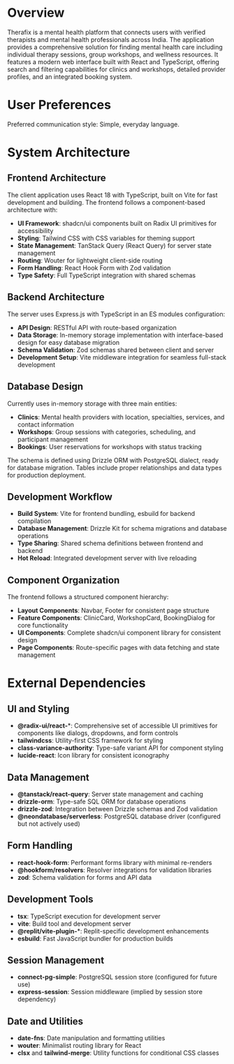 # Overview

Therafix is a mental health platform that connects users with verified therapists and mental health professionals across India. The application provides a comprehensive solution for finding mental health care including individual therapy sessions, group workshops, and wellness resources. It features a modern web interface built with React and TypeScript, offering search and filtering capabilities for clinics and workshops, detailed provider profiles, and an integrated booking system.

# User Preferences

Preferred communication style: Simple, everyday language.

# System Architecture

## Frontend Architecture
The client application uses React 18 with TypeScript, built on Vite for fast development and building. The frontend follows a component-based architecture with:
- **UI Framework**: shadcn/ui components built on Radix UI primitives for accessibility
- **Styling**: Tailwind CSS with CSS variables for theming support
- **State Management**: TanStack Query (React Query) for server state management
- **Routing**: Wouter for lightweight client-side routing
- **Form Handling**: React Hook Form with Zod validation
- **Type Safety**: Full TypeScript integration with shared schemas

## Backend Architecture
The server uses Express.js with TypeScript in an ES modules configuration:
- **API Design**: RESTful API with route-based organization
- **Data Storage**: In-memory storage implementation with interface-based design for easy database migration
- **Schema Validation**: Zod schemas shared between client and server
- **Development Setup**: Vite middleware integration for seamless full-stack development

## Database Design
Currently uses in-memory storage with three main entities:
- **Clinics**: Mental health providers with location, specialties, services, and contact information
- **Workshops**: Group sessions with categories, scheduling, and participant management
- **Bookings**: User reservations for workshops with status tracking

The schema is defined using Drizzle ORM with PostgreSQL dialect, ready for database migration. Tables include proper relationships and data types for production deployment.

## Development Workflow
- **Build System**: Vite for frontend bundling, esbuild for backend compilation
- **Database Management**: Drizzle Kit for schema migrations and database operations
- **Type Sharing**: Shared schema definitions between frontend and backend
- **Hot Reload**: Integrated development server with live reloading

## Component Organization
The frontend follows a structured component hierarchy:
- **Layout Components**: Navbar, Footer for consistent page structure
- **Feature Components**: ClinicCard, WorkshopCard, BookingDialog for core functionality
- **UI Components**: Complete shadcn/ui component library for consistent design
- **Page Components**: Route-specific pages with data fetching and state management

# External Dependencies

## UI and Styling
- **@radix-ui/react-***: Comprehensive set of accessible UI primitives for components like dialogs, dropdowns, and form controls
- **tailwindcss**: Utility-first CSS framework for styling
- **class-variance-authority**: Type-safe variant API for component styling
- **lucide-react**: Icon library for consistent iconography

## Data Management
- **@tanstack/react-query**: Server state management and caching
- **drizzle-orm**: Type-safe SQL ORM for database operations
- **drizzle-zod**: Integration between Drizzle schemas and Zod validation
- **@neondatabase/serverless**: PostgreSQL database driver (configured but not actively used)

## Form Handling
- **react-hook-form**: Performant forms library with minimal re-renders
- **@hookform/resolvers**: Resolver integrations for validation libraries
- **zod**: Schema validation for forms and API data

## Development Tools
- **tsx**: TypeScript execution for development server
- **vite**: Build tool and development server
- **@replit/vite-plugin-***: Replit-specific development enhancements
- **esbuild**: Fast JavaScript bundler for production builds

## Session Management
- **connect-pg-simple**: PostgreSQL session store (configured for future use)
- **express-session**: Session middleware (implied by session store dependency)

## Date and Utilities
- **date-fns**: Date manipulation and formatting utilities
- **wouter**: Minimalist routing library for React
- **clsx** and **tailwind-merge**: Utility functions for conditional CSS classes